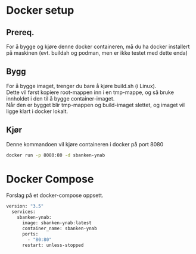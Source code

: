# Docker setup

## Prereq.
For å bygge og kjøre denne docker containeren, må du ha docker installert på maskinen (evt. buildah og podman, men er ikke testet med dette enda)

## Bygg
For å bygge imaget, trenger du bare å kjøre build.sh (i Linux).  
Dette vil først kopiere root-mappen inn i en tmp-mappe, og så bruke innholdet i den til å bygge container-imaget.  
Når den er bygget blir tmp-mappen og build-imaget slettet, og imaget vil ligge klart i docker lokalt.

## Kjør
Denne kommandoen vil kjøre containeren i docker på port 8080
```sh
docker run -p 8080:80 -d sbanken-ynab
```

# Docker Compose
Forslag på et docker-compose oppsett.
```sh
version: "3.5"
  services:
    sbanken-ynab:
      image: sbanken-ynab:latest
      container_name: sbanken-ynab
      ports:
        - "80:80"
      restart: unless-stopped
```